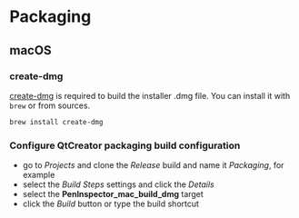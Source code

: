 # Packaging

## macOS

### create-dmg

[create-dmg](https://github.com/create-dmg/create-dmg) is required to build the installer .dmg file. You can install it with `brew` or from sources.

```sh
brew install create-dmg
```

### Configure QtCreator packaging build configuration

* go to *Projects* and clone the *Release* build and name it *Packaging*, for example
* select the *Build Steps* settings and click the *Details*
* select the **PenInspector_mac_build_dmg** target
* click the *Build* button or type the build shortcut
